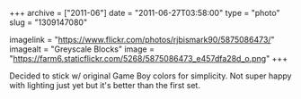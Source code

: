 +++
archive = ["2011-06"]
date = "2011-06-27T03:58:00"
type = "photo"
slug = "1309147080"

imagelink = "https://www.flickr.com/photos/rjbismark90/5875086473/"
imagealt = "Greyscale Blocks"
image = "https://farm6.staticflickr.com/5268/5875086473_e457dfa28d_o.png"
+++

Decided to stick w/ original Game Boy colors for simplicity.  Not super
happy with lighting just yet but it's better than the first set.

